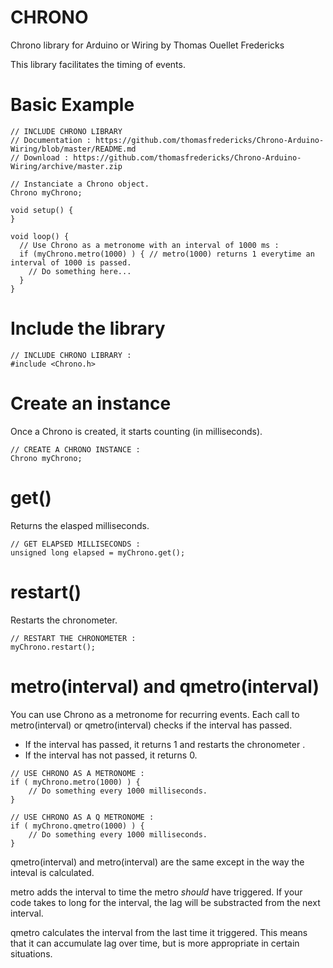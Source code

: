CHRONO
=====================

Chrono library for Arduino or Wiring
by Thomas Ouellet Fredericks

This library facilitates the timing of events.


Basic Example
=====================

```
// INCLUDE CHRONO LIBRARY
// Documentation : https://github.com/thomasfredericks/Chrono-Arduino-Wiring/blob/master/README.md
// Download : https://github.com/thomasfredericks/Chrono-Arduino-Wiring/archive/master.zip

// Instanciate a Chrono object.
Chrono myChrono; 

void setup() {
}

void loop() {
  // Use Chrono as a metronome with an interval of 1000 ms : 
  if (myChrono.metro(1000) ) { // metro(1000) returns 1 everytime an interval of 1000 is passed.
    // Do something here...
  }
}

```


Include the library
=====================

```
// INCLUDE CHRONO LIBRARY :
#include <Chrono.h> 

```

Create an instance
=====================

Once a Chrono is created, it starts counting (in milliseconds).

```
// CREATE A CHRONO INSTANCE :
Chrono myChrono;

```

get()
=====================

Returns the elasped milliseconds.

```
// GET ELAPSED MILLISECONDS :
unsigned long elapsed = myChrono.get();

```

restart()
=====================

Restarts the chronometer.

```
// RESTART THE CHRONOMETER :
myChrono.restart();

```

metro(interval) and qmetro(interval)
=====================

You can use Chrono as a metronome for recurring events. 
Each call to metro(interval) or qmetro(interval) checks if the interval has passed. 
* If the interval has passed, it returns 1 and restarts the chronometer . 
* If the interval has not passed, it returns 0.

```
// USE CHRONO AS A METRONOME :
if ( myChrono.metro(1000) ) {
	// Do something every 1000 milliseconds.
}

```

```
// USE CHRONO AS A Q METRONOME :
if ( myChrono.qmetro(1000) ) {
	// Do something every 1000 milliseconds.
}

```


qmetro(interval) and metro(interval) are the same except in the way the inteval is calculated.

metro adds the interval to time the metro _should_ have triggered. If your code takes to long for the interval, the lag will be substracted from the next interval.

qmetro calculates the interval from the last time it triggered. This means that it can accumulate lag over time, but is more appropriate in certain situations.

